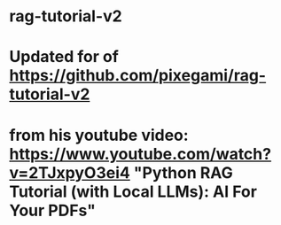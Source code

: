 # rag-tutorial-v2

# Updated for of https://github.com/pixegami/rag-tutorial-v2
# from his youtube video: https://www.youtube.com/watch?v=2TJxpyO3ei4 "Python RAG Tutorial (with Local LLMs): AI For Your PDFs"